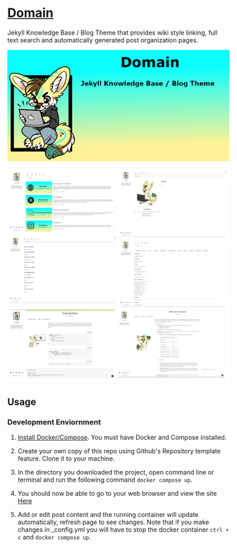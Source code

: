 # [Domain](https://lumunix.github.io/Domain/)
Jekyll Knowledge Base / Blog Theme that provides wiki style linking, full text search and automatically generated post organization pages.

![Project-Banner](/readme/project-banner.png)

![Showcase](/readme/showcase.png)
## Usage

### Development Enviornment
1. [Install Docker/Compose](https://docs.docker.com/compose/install/). You must have Docker and Compose installed.

2. Create your own copy of this repo using Github's Repository template feature. Clone it to your machine.

3. In the directory you downloaded the project, open command line or terminal and run the following command `docker compose up`.

4. You should now be able to go to your web browser and view the site [Here](http://127.0.0.1:4000/)

5. Add or edit post content and the running container will update automatically, refresh page to see changes. Note that if you make changes in _config.yml you will have to stop the docker container `ctrl + c` and `docker compose up`.
